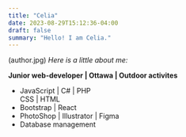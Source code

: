 ```yaml
---
title: "Celia"
date: 2023-08-29T15:12:36-04:00
draft: false
summary: "Hello! I am Celia."
---
```

(author.jpg)
*Here is a little about me:*

**Junior web-developer | Ottawa | Outdoor activites**


- JavaScript | C# | PHP \
  CSS | HTML 
- Bootstrap | React 
- PhotoShop | Illustrator | Figma
- Database management



